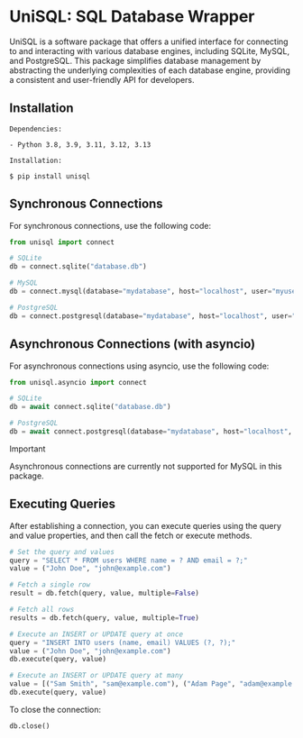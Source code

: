 # UniSQL: SQL Database Wrapper

UniSQL is a software package that offers a unified interface for connecting to and interacting with various database engines, including SQLite, MySQL, and PostgreSQL. This package simplifies database management by abstracting the underlying complexities of each database engine, providing a consistent and user-friendly API for developers.

## Installation

```
Dependencies:

- Python 3.8, 3.9, 3.11, 3.12, 3.13

Installation:

$ pip install unisql
```

## Synchronous Connections

For synchronous connections, use the following code:

```python
from unisql import connect

# SQLite
db = connect.sqlite("database.db")

# MySQL
db = connect.mysql(database="mydatabase", host="localhost", user="myuser", password="mypassword", port=3306)

# PostgreSQL
db = connect.postgresql(database="mydatabase", host="localhost", user="myuser", password="mypassword", port=5432)
```

## Asynchronous Connections (with asyncio)

For asynchronous connections using asyncio, use the following code:

```python
from unisql.asyncio import connect

# SQLite
db = await connect.sqlite("database.db")

# PostgreSQL
db = await connect.postgresql(database="mydatabase", host="localhost", user="myuser", password="mypassword", port=5432)
```

> [!IMPORTANT]
> Asynchronous connections are currently not supported for MySQL in this package.

## Executing Queries

After establishing a connection, you can execute queries using the query and value properties, and then call the fetch or execute methods.

```python
# Set the query and values
query = "SELECT * FROM users WHERE name = ? AND email = ?;"
value = ("John Doe", "john@example.com")

# Fetch a single row
result = db.fetch(query, value, multiple=False)

# Fetch all rows
results = db.fetch(query, value, multiple=True)

# Execute an INSERT or UPDATE query at once
query = "INSERT INTO users (name, email) VALUES (?, ?);"
value = ("John Doe", "john@example.com")
db.execute(query, value)

# Execute an INSERT or UPDATE query at many
value = [("Sam Smith", "sam@example.com"), ("Adam Page", "adam@example.com")]
db.execute(query, value)
```

To close the connection:

```python
db.close()
```
